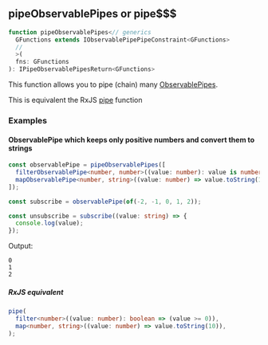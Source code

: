 ## pipeObservablePipes or pipe$$$

```ts
function pipeObservablePipes<// generics
  GFunctions extends IObservablePipePipeConstraint<GFunctions>
  //
  >(
  fns: GFunctions
): IPipeObservablePipesReturn<GFunctions>
```

This function allows you to pipe (chain)
many [ObservablePipes](../../../pipes/type/observable-pipe.md).

This is equivalent the RxJS [pipe](https://rxjs-dev.firebaseapp.com/api/index/function/pipe) function

### Examples

#### ObservablePipe which keeps only positive numbers and convert them to strings

```ts
const observablePipe = pipeObservablePipes([
  filterObservablePipe<number, number>((value: number): value is number => (value >= 0)),
  mapObservablePipe<number, string>((value: number) => value.toString(10)),
]);

const subscribe = observablePipe(of(-2, -1, 0, 1, 2));

const unsubscribe = subscribe((value: string) => {
  console.log(value);
});
```

Output:

```text
0
1
2
```

##### RxJS equivalent

```ts
pipe(
  filter<number>((value: number): boolean => (value >= 0)),
  map<number, string>((value: number) => value.toString(10)),
);
```
